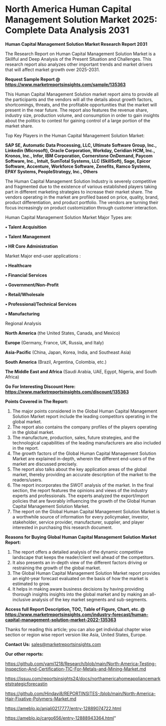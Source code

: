 # North America Human Capital Management Solution Market 2025: Complete Data Analysis 2031

<strong>Human Capital Management Solution Market Research Report 2031</strong>

The Research Report on Human Capital Management Solution Market is a Skillful and Deep Analysis of the Present Situation and Challenges. This research report also analyzes other important trends and market drivers that will affect market growth over 2025-2031.

<strong>Request Sample Report @ <a href=https://www.marketreportsinsights.com/sample/135363>https://www.marketreportsinsights.com/sample/135363</a></strong>

This Human Capital Management Solution market report aims to provide all the participants and the vendors will all the details about growth factors, shortcomings, threats, and the profitable opportunities that the market will present in the near future. The report also features the revenue share, industry size, production volume, and consumption in order to gain insights about the politics to contest for gaining control of a large portion of the market share.

Top Key Players in the Human Capital Management Solution Market:

<strong>SAP SE, Automatic Data Processing, LLC, Ultimate Software Group, Inc., Linkedin (Microsoft), Oracle Corporation, Workday, Ceridian HCM, Inc., Kronos, Inc., Infor, IBM Corporation, Cornerstone OnDemand, Paycom Software, Inc., Intuit, SumTotal Systems, LLC (SkillSoft), Sage, Epicor Software, Accenture, Workforce Software, Zenefits, Ramco Systems, EPAY Systems, PeopleStrategy, Inc., Others</strong>

The Human Capital Management Solution Industry is severely competitive and fragmented due to the existence of various established players taking part in different marketing strategies to increase their market share. The vendors operating in the market are profiled based on price, quality, brand, product differentiation, and product portfolio. The vendors are turning their focus increasingly on product customization through customer interaction.

Human Capital Management Solution Market Major Types are:

<strong>• Talent Acquisition

• Talent Management

• HR Core Administration</strong>

Market Major end-user applications :

<strong>• Healthcare

• Financial Services

• Government/Non-Profit

• Retail/Wholesale

• Professional/Technical Services

• Manufacturing</strong>

Regional Analysis

</u><strong><b>North America</b></strong> (the United States, Canada, and Mexico)

<strong><b>Europe </b></strong>(Germany, France, UK, Russia, and Italy)

<strong><b>Asia-Pacific</b></strong> (China, Japan, Korea, India, and Southeast Asia)

<strong><b>South America</b></strong> (Brazil, Argentina, Colombia, etc.)

<strong><b>The Middle East and Africa</b></strong> (Saudi Arabia, UAE, Egypt, Nigeria, and South Africa)

<strong>Go For Interesting Discount Here: <a href=https://www.marketreportsinsights.com/discount/135363>https://www.marketreportsinsights.com/discount/135363</a></strong>

<strong>Points Covered in The Report:</strong>
<ol>
  <li>The major points considered in the Global Human Capital Management Solution Market report include the leading competitors operating in the global market.</li>
  <li>The report also contains the company profiles of the players operating in the global market.</li>
  <li>The manufacture, production, sales, future strategies, and the technological capabilities of the leading manufacturers are also included in the report.</li>
  <li>The growth factors of the Global Human Capital Management Solution Market are explained in-depth, wherein the different end-users of the market are discussed precisely.</li>
  <li>The report also talks about the key application areas of the global market, thereby providing an accurate description of the market to the readers/users.</li>
  <li>The report incorporates the SWOT analysis of the market. In the final section, the report features the opinions and views of the industry experts and professionals. The experts analyzed the export/import policies that are favorably influencing the growth of the Global Human Capital Management Solution Market.</li>
  <li>The report on the Global Human Capital Management Solution Market is a worthwhile source of information for every policymaker, investor, stakeholder, service provider, manufacturer, supplier, and player interested in purchasing this research document.</li>
</ol>
<strong>Reasons for Buying Global Human Capital Management Solution Market Report:</strong>

<ol>
  <li>The report offers a detailed analysis of the dynamic competitive landscape that keeps the reader/client well ahead of the competitors.</li>
  <li>It also presents an in-depth view of the different factors driving or restraining the growth of the global market.</li>
  <li>The Global Human Capital Management Solution Market report provides an eight-year forecast evaluated on the basis of how the market is estimated to grow.</li>
  <li>It helps in making aware business decisions by having providing thorough insights insights into the global market and by making an all-inclusive analysis of the key market segments and sub-segments.</li>
</ol>
<strong>Access full Report Description, TOC, Table of Figure, Chart, etc. @ <a href=https://www.marketreportsinsights.com/industry-forecast/human-capital-management-solution-market-2022-135363>https://www.marketreportsinsights.com/industry-forecast/human-capital-management-solution-market-2022-135363</a></strong>


Thanks for reading this article; you can also get individual chapter wise section or region wise report version like Asia, United States, Europe.

<strong>Contact Us:</strong>
sales@marketreportsinsights.com

<strong>Our other reports:</strong>

<a href=https://github.com/yami1218/Research/blob/main/North-America-Testing-Inspection-And-Certification-TIC-For-Metals-and-Mining-Market.md>https://github.com/yami1218/Research/blob/main/North-America-Testing-Inspection-And-Certification-TIC-For-Metals-and-Mining-Market.md</a>

<a href=https://issuu.com/reportsinsights24/docs/northamericahomeappliancemarketstrategicforecastin>https://issuu.com/reportsinsights24/docs/northamericahomeappliancemarketstrategicforecastin</a>

<a href=https://github.com/Hindavi8/REPORTINSITES-/blob/main/North-America-Hair-Fixative-Polymers-Market.md>https://github.com/Hindavi8/REPORTINSITES-/blob/main/North-America-Hair-Fixative-Polymers-Market.md</a>

<a href=https://ameblo.jp/anjali0217777/entry-12889074722.html>https://ameblo.jp/anjali0217777/entry-12889074722.html</a>

<a href=https://ameblo.jp/cargo656/entry-12888943364.html>https://ameblo.jp/cargo656/entry-12888943364.html</a>"
